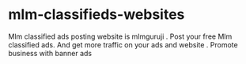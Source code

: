 # mlm-classifieds-websites
Mlm classified ads posting website is mlmguruji . Post your free Mlm classified ads. And get more traffic on your ads and website . Promote business with banner ads
